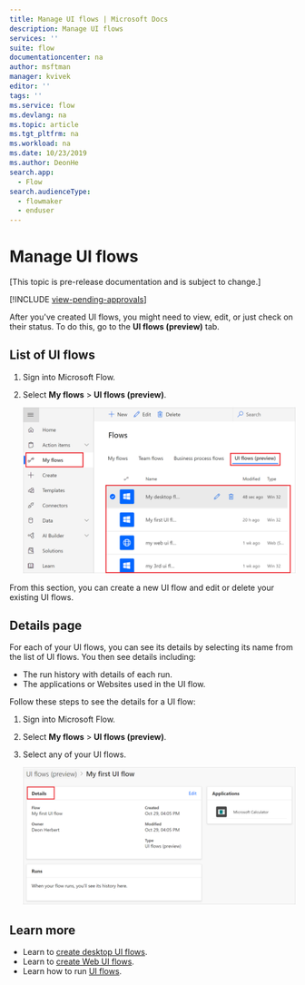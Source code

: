 ```yaml
---
title: Manage UI flows | Microsoft Docs
description: Manage UI flows
services: ''
suite: flow
documentationcenter: na
author: msftman
manager: kvivek
editor: ''
tags: ''
ms.service: flow
ms.devlang: na
ms.topic: article
ms.tgt_pltfrm: na
ms.workload: na
ms.date: 10/23/2019
ms.author: DeonHe
search.app: 
  - Flow
search.audienceType: 
  - flowmaker
  - enduser
---
```


# Manage UI flows

[This topic is pre-release documentation and is subject to change.]

[!INCLUDE [view-pending-approvals](../includes/cc-rebrand.md)]

After you've created UI flows, you might need to view, edit, or just check on their status. To do this, go to the **UI flows (preview)** tab.

## List of UI flows

1. Sign into Microsoft Flow.
1. Select **My flows** > **UI flows (preview)**.

   ![View all UI flows](../media/manage-ui-flows/view-all.png "View all UI flows")

From this section, you can create a new UI flow and edit or delete your existing UI flows.

## Details page

For each of your UI flows, you can see its details by selecting its name from the list of UI flows. You then see details including:

-   The run history with details of each run.
-   The applications or Websites used in the UI flow.

Follow these steps to see the details for a UI flow:

1. Sign into Microsoft Flow.
1. Select **My flows** > **UI flows (preview)**.
1. Select any of your UI flows.

   ![View details](../media/manage-ui-flows/view-details.png "View details")

## Learn more

- Learn to [create desktop UI flows](create-desktop.md).
- Learn to [create Web UI flows](create-web.md).
- Learn how to run [UI flows](run-ui-flow.md).
